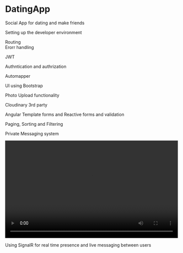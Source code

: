 # DatingApp
Social App for dating and make friends 
<br/>

Setting up the developer environment
<br/>


Routing 
<br/>
Erorr handling
<br/>

JWT
<br/>

Authntication and authrization 
<br/>

Automapper 
<br/>

UI using Bootstrap
<br/>

Photo Upload functionality 
<br/>

Cloudinary 3rd party
<br/>

Angular Template forms and Reactive forms and validation
<br/>

Paging, Sorting and Filtering
<br/>

Private Messaging system 
<br/>

<video width="560" height="315" controls>
  <source src="https://res.cloudinary.com/dunljq51j/video/upload/v1684323845/datingAppProject_qp0mln.mp4" type="video/mp4">
  Your browser does not support the video tag.
</video>

Using SignalR for real time presence and live messaging between users
<br/>



